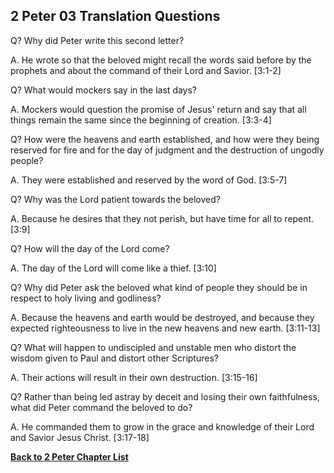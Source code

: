 ## 2 Peter 03 Translation Questions ##

Q? Why did Peter write this second letter?

A. He wrote so that the beloved might recall the words said before by the prophets and about the command of their Lord and Savior. [3:1-2]

Q? What would mockers say in the last days?

A. Mockers would question the promise of Jesus' return and say that all things remain the same since the beginning of creation. [3:3-4]

Q? How were the heavens and earth established, and how were they being reserved for fire and for the day of judgment and the destruction of ungodly people?

A. They were established and reserved by the word of God. [3:5-7]

Q? Why was the Lord patient towards the beloved?

A. Because he desires that they not perish, but have time for all to repent. [3:9]

Q? How will the day of the Lord come?

A. The day of the Lord will come like a thief. [3:10]

Q? Why did Peter ask the beloved what kind of people they should be in respect to holy living and godliness?

A. Because the heavens and earth would be destroyed, and because they expected righteousness to live in the new heavens and new earth. [3:11-13]

Q? What will happen to undiscipled and unstable men who distort the wisdom given to Paul and distort other Scriptures?

A. Their actions will result in their own destruction. [3:15-16]

Q? Rather than being led astray by deceit and losing their own faithfulness, what did Peter command the beloved to do?

A. He commanded them to grow in the grace and knowledge of their Lord and Savior Jesus Christ. [3:17-18]

__[Back to 2 Peter Chapter List](./)__

